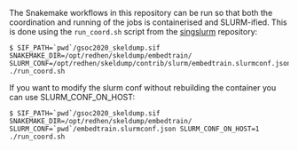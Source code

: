 The Snakemake workflows in this repository can be run so that both the
coordination and running of the jobs is containerised and SLURM-ified. This is
done using the `run_coord.sh` script from the
[singslurm](https://github.com/frankier/singslurm) repository:

    $ SIF_PATH=`pwd`/gsoc2020_skeldump.sif SNAKEMAKE_DIR=/opt/redhen/skeldump/embedtrain/ SLURM_CONF=/opt/redhen/skeldump/contrib/slurm/embedtrain.slurmconf.json ./run_coord.sh

If you want to modify the slurm conf without rebuilding the container you can use SLURM_CONF_ON_HOST:

    $ SIF_PATH=`pwd`/gsoc2020_skeldump.sif SNAKEMAKE_DIR=/opt/redhen/skeldump/embedtrain/ SLURM_CONF=`pwd`/embedtrain.slurmconf.json SLURM_CONF_ON_HOST=1 ./run_coord.sh
